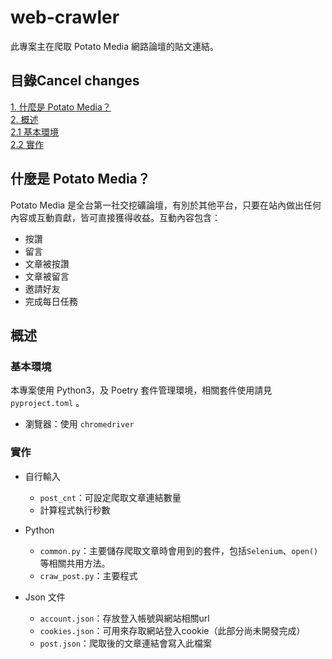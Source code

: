 # **web-crawler**
此專案主在爬取 Potato Media 網路論壇的貼文連結。

## 目錄Cancel changes
[1. 什麼是 Potato Media？](#什麼是PotatoMedia？)  
[2. 概述](#概述)  
    [2.1 基本環境](#基本環境)  
    [2.2 實作](#實作)  


## 什麼是 Potato Media？
Potato Media 是全台第一社交挖礦論壇，有別於其他平台，只要在站內做出任何內容或互動貢獻，皆可直接獲得收益。互動內容包含：
- 按讚
- 留言
- 文章被按讚
- 文章被留言 
- 邀請好友
- 完成每日任務  

## 概述
### 基本環境
本專案使用 Python3，及 Poetry 套件管理環境，相關套件使用請見 `pyproject.toml` 。
- 瀏覽器：使用 `chromedriver`

### 實作
- 自行輸入
  - `post_cnt`：可設定爬取文章連結數量
  - 計算程式執行秒數
- Python
  - `common.py`：主要儲存爬取文章時會用到的套件，包括`Selenium`、`open()`等相關共用方法。
  - `craw_post.py`：主要程式

- Json 文件
  - `account.json`：存放登入帳號與網站相關url
  - `cookies.json`：可用來存取網站登入cookie（此部分尚未開發完成）
  - `post.json`：爬取後的文章連結會寫入此檔案
